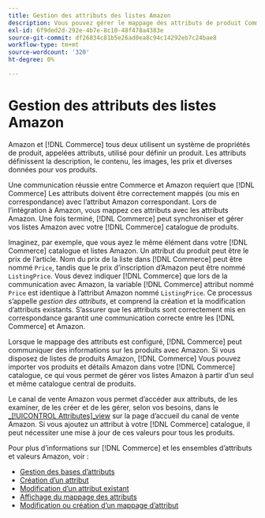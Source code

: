 ```yaml
---
title: Gestion des attributs des listes Amazon
description: Vous pouvez gérer le mappage des attributs de produit Commerce avec les attributs Amazon pour garantir des informations de produit précises entre les systèmes.
exl-id: 6f9ded2d-292e-4b7e-8c10-48f478a4383e
source-git-commit: df26834c81b5e26ad0ea8c94c14292eb7c24bae8
workflow-type: tm+mt
source-wordcount: '320'
ht-degree: 0%

---
```


# Gestion des attributs des listes Amazon

Amazon et [!DNL Commerce] tous deux utilisent un système de propriétés de produit, appelées attributs, utilisé pour définir un produit. Les attributs définissent la description, le contenu, les images, les prix et diverses données pour vos produits.

Une communication réussie entre Commerce et Amazon requiert que [!DNL Commerce] Les attributs doivent être correctement mappés (ou mis en correspondance) avec l’attribut Amazon correspondant. Lors de l’intégration à Amazon, vous mappez ces attributs avec les attributs Amazon. Une fois terminé, [!DNL Commerce] peut synchroniser et gérer vos listes Amazon avec votre [!DNL Commerce] catalogue de produits.

Imaginez, par exemple, que vous ayez le même élément dans votre [!DNL Commerce] catalogue et listes Amazon. Un attribut du produit peut être le prix de l’article. Nom du prix de la liste dans [!DNL Commerce] peut être nommé `Price`, tandis que le prix d’inscription d’Amazon peut être nommé `ListingPrice`. Vous devez indiquer [!DNL Commerce] que lors de la communication avec Amazon, la variable [!DNL Commerce] attribut nommé `Price` est identique à l’attribut Amazon nommé `ListingPrice`. Ce processus s’appelle _gestion des attributs_, et comprend la création et la modification d’attributs existants. S’assurer que les attributs sont correctement mis en correspondance garantit une communication correcte entre les [!DNL Commerce] et Amazon.

Lorsque le mappage des attributs est configuré, [!DNL Commerce] peut communiquer des informations sur les produits avec Amazon. Si vous disposez de listes de produits Amazon, [!DNL Commerce] Vous pouvez importer vos produits et détails Amazon dans votre [!DNL Commerce] catalogue, ce qui vous permet de gérer vos listes Amazon à partir d’un seul et même catalogue central de produits.

Le canal de vente Amazon vous permet d’accéder aux attributs, de les examiner, de les créer et de les gérer, selon vos besoins, dans le [_[!UICONTROL Attributes]_view](./attributes-view.md) sur la page d’accueil du canal de vente Amazon. Si vous ajoutez un attribut à votre [!DNL Commerce] catalogue, il peut nécessiter une mise à jour de ces valeurs pour tous les produits.

Pour plus d’informations sur [!DNL Commerce] et les ensembles d’attributs et valeurs Amazon, voir :

- [Gestion des bases d’attributs](https://experienceleague.adobe.com/docs/commerce-admin/catalog/product-attributes/product-attributes.html)
- [Création d’un attribut](./creating-attributes.md#create-an-attribute)
- [Modification d’un attribut existant](./creating-attributes.md#edit-an-attribute)
- [Affichage du mappage des attributs](./amazon-matching-attributes-values.md)
- [Modification ou création d’un mappage d’attribut](./amazon-manually-update-incomplete-listing.md)
